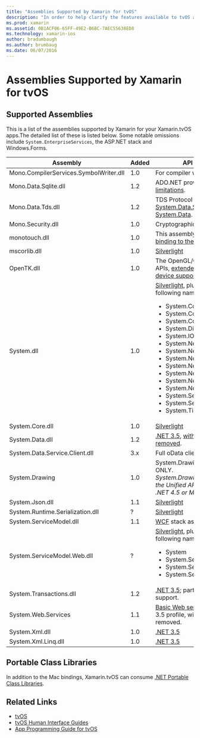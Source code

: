 ```yaml
---
title: "Assemblies Supported by Xamarin for tvOS"
description: "In order to help clarify the features available to tvOS applications, this document provides a list of assemblies supported by Xamarin for tvOS development."
ms.prod: xamarin
ms.assetid: 0B1ACF06-65FF-49E2-B6BC-7AEC55638ED8
ms.technology: xamarin-ios
author: bradumbaugh
ms.author: brumbaug
ms.date: 06/07/2016
---
```


# Assemblies Supported by Xamarin for tvOS

## Supported Assemblies

This is a list of the assemblies supported by Xamarin for your Xamarin.tvOS apps.The detailed list of these is listed below.  Some notable omissions include `System.EnterpriseServices`, the ASP.NET stack and Windows.Forms.

|Assembly|Added|API Compatibility|
|---|---|---|
|Mono.CompilerServices.SymbolWriter.dll|1.0|For compiler writers.|
|Mono.Data.Sqlite.dll|1.2|ADO.NET provider for SQLite; see [limitations](~/ios/data-cloud/system.data.md).|
|Mono.Data.Tds.dll|1.2|TDS Protocol support; used for [System.Data.SqlClient](xref:System.Data.SqlClient) support within [System.Data](~/ios/data-cloud/system.data.md).|
|Mono.Security.dll|1.0|Cryptographic APIs.|
|monotouch.dll|1.0|This assembly contains the [C# binding to the CocoaTouch API](https://docs.microsoft.com/dotnet/api/?view=xamarinios-10.8).|
|mscorlib.dll|1.0|[Silverlight](http://msdn.microsoft.com/library/cc838194(VS.95).aspx)|
|OpenTK.dll|1.0|The OpenGL/OpenAL object oriented APIs, [extended to provide iPhone device support](https://developer.xamarin.com/api/namespace/OpenGLES/).|
|System.dll|1.0|[Silverlight](http://msdn.microsoft.com/library/cc838194(VS.95).aspx), plus types from the following namespaces: <ul><li>System.Collections.Specialized</li> <li>System.ComponentModel</li> <li>System.ComponentModel.Design</li> <li>System.Diagnostics</li> <li>System.IO.Compression</li> <li>System.Net</li> <li>System.Net.Cache</li> <li>System.Net.Mail</li> <li>System.Net.Mime</li> <li>System.Net.NetworkInformation</li> <li>System.Net.Security</li> <li>System.Net.Sockets</li> <li>System.Security.Authentication</li> <li>System.Security.Cryptography</li> <li>System.Timers</li></ul>|
|System.Core.dll|1.0|[Silverlight](http://msdn.microsoft.com/library/cc838194(VS.95).aspx)|
|System.Data.dll|1.2|[.NET 3.5](http://msdn.microsoft.com/library/ms229335.aspx), [with some functionality removed](~/ios/data-cloud/system.data.md).|
|System.Data.Service.Client.dll|3.x|Full oData client.|
|System.Drawing|1.0|System.Drawing API - Classic API ONLY.<br />_System.Drawing is not supported in the Unified API for the Xamarin.Mac .NET 4.5 or Mobile frameworks._|
|System.Json.dll|1.1|[Silverlight](http://msdn.microsoft.com/library/cc838194(VS.95).aspx)|
|System.Runtime.Serialization.dll|?|[Silverlight](http://msdn.microsoft.com/library/cc838194(VS.95).aspx)|
|System.ServiceModel.dll|1.1|[WCF](http://docs.xamarin.com/guides/cross-platform/application_fundamentals/introduction_to_web_services) stack as present in [Silverlight](http://msdn.microsoft.com/library/cc838194(VS.95).aspx)|
|System.ServiceModel.Web.dll|?|[Silverlight](http://msdn.microsoft.com/library/cc838194(VS.95).aspx), plus types from the following namespaces: <ul><li>System</li><li>System.ServiceModel.Channels</li><li>System.ServiceModel.Description</li><li>System.ServiceModel.Web</li></ul>|
|System.Transactions.dll|1.2|[.NET 3.5](http://msdn.microsoft.com/library/ms229335.aspx); part of [System.Data](https://docs.microsoft.com/xamarin/ios/data-cloud/system.data) support.|
|System.Web.Services|1.1|[Basic Web services](http://docs.xamarin.com/guides/cross-platform/application_fundamentals/introduction_to_web_services) from the .NET 3.5 profile, with the server features removed.|
|System.Xml.dll|1.0|[.NET 3.5](http://msdn.microsoft.com/library/ms229335.aspx)|
|System.Xml.Linq.dll|1.0|[.NET 3.5](http://msdn.microsoft.com/library/ms229335.aspx)|

<a name="Summary" />

## Portable Class Libraries

In addition to the Mac bindings, Xamarin.tvOS can consume [.NET Portable Class Libraries](~/cross-platform/app-fundamentals/pcl.md).

## Related Links

- [tvOS](https://developer.apple.com/tvos/)
- [tvOS Human Interface Guides](https://developer.apple.com/tvos/human-interface-guidelines/)
- [App Programming Guide for tvOS](https://developer.apple.com/library/prerelease/tvos/documentation/General/Conceptual/AppleTV_PG/)
